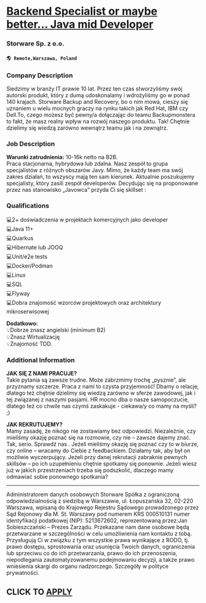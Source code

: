# [Backend Specialist or maybe better... Java mid Developer](https://www.remotewlb.com/apply/backend-specialist-or-maybe-better-java-mid-developer)  
### Storware Sp. z o.o.  
#### `🌎 Remote,Warszawa, Poland`  

### **Company Description**

Siedzimy w branży IT prawie 10 lat. Przez ten czas stworzyliśmy swój autorski produkt, który z dumą udoskonalamy i wdrożyliśmy go w ponad 140 krajach. Storware Backup and Recovery, bo o nim mowa, cieszy się uznaniem u wielu mocnych graczy na rynku takich jak Red Hat, IBM czy Dell.To, czego możesz być pewny/a dołączając do teamu Backupmonstera to fakt, że masz realny wpływ na rozwój naszego produktu. Tak! Chętnie dzielimy się wiedzą zarówno wewnątrz teamu jak i na zewnątrz.

###  **Job Description**

 **Warunki zatrudnienia:** 10-16k netto na B2B.  
Praca stacjonarna, hybrydowa lub zdalna. Nasz zespół to grupa specjalistów z różnych obszarów Javy. Mimo, że każdy team ma swój zakres działań, to wszyscy mają ten sam kierunek. Aktualnie poszukujemy specjalisty, który zasili zespół developerów. Decydując się na proponowane przez nas stanowisko „Javowca” przyda Ci się skillset :

###  **Qualifications**

💻2+ doświadczenia w projektach komercyjnych jako developer  
💻Java 11+  
💻Quarkus  
💻Hibernate lub JOOQ  
💻Unit/e2e tests  
💻Docker/Podman  
💻Linux  
💻SQL  
💻Flyway  
💻Dobra znajomość wzorców projektowych oraz architektury mikroserwisowej

 **Dodatkowo:**  
💡Dobrze znasz angielski (minimum B2)  
💡Znasz Wirtualizację  
💡Znajomość TDD.

###  **Additional Information**

 **JAK SIĘ Z NAMI PRACUJE?**  
Takie pytania są zawsze trudne. Może zabrzmimy trochę „pysznie”, ale przyznamy szczerze. Praca z nami to czysta przyjemność! Dbamy o relacje, dlatego też chętnie dzielimy się wiedzą zarówno w sferze zawodowej, jak i tej związanej z naszymi pasjami. HR mocno dba o nasze samopoczucie, dlatego też co chwile nas czymś zaskakuje - ciekawa/y co mamy na myśli? ;)

 **JAK REKRUTUJEMY?**  
Mamy zasadę, że nikogo nie zostawiamy bez odpowiedzi. Niezależnie, czy mieliśmy okazję poznać się na rozmowie, czy nie – zawsze dajemy znać. Tak, serio. Sprawdź nas . Jeżeli mieliśmy okazję się poznać czy to w biurze, czy online – wracamy do Ciebie z feedbackiem. Działamy tak, aby był on możliwie wyczerpujący. Jeżeli przy danej rekrutacji zabraknie pewnych skillsów – po ich uzupełnieniu chętnie spotkamy się ponownie. Jeżeli wiesz już w jakich przestrzeniach trzeba się podszkolić, dlaczego mamy odmawiać sobie ponownego spotkania?

____________

Administratorem danych osobowych Storware Spółka z ograniczoną odpowiedzialnością z siedzibą w Warszawie, ul. Łopuszańska 32, 02-220 Warszawa, wpisaną do Krajowego Rejestru Sądowego prowadzonego przez Sąd Rejonowy dla M. St. Warszawy pod numerem KRS 000510131 numer identyfikacji podatkowej (NIP): 5213672602, reprezentowaną przez:Jan Sobieszczański – Prezes Zarządu. Przekazane nam dane osobowe będą przetwarzane w szczególności w celu umożliwienia nam kontaktu z tobą. Przysługują Ci w związku z tym wszystkie prawa wynikające z RODO, tj. prawo dostępu, sprostowania oraz usunięcia Twoich danych, ograniczenia lub sprzeciwu co do ich przetwarzania, prawo do ich przenoszenia, niepodlegania zautomatyzowanemu podejmowaniu decyzji, a także prawo wniesienia skargi do organu nadzorczego. Szczegóły w polityce prywatności.

  
## CLICK TO [APPLY](https://www.remotewlb.com/apply/backend-specialist-or-maybe-better-java-mid-developer)

